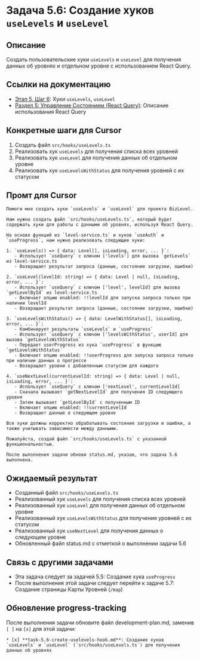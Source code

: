 # Задача 5.6: Создание хуков `useLevels` и `useLevel`

## Описание
Создать пользовательские хуки `useLevels` и `useLevel` для получения данных об уровнях и отдельном уровне с использованием React Query.

## Ссылки на документацию
- [Этап 5, Шаг 6](../BizLevel-%20План%20Реализации%20Проекта.%2031.03.rtf): Хуки `useLevels`, `useLevel`
- [Раздел 5: Управление Состоянием (React Query)](../BizLevel-%20План%20Реализации%20Проекта.%2031.03.rtf): Описание использования React Query

## Конкретные шаги для Cursor
1. Создать файл `src/hooks/useLevels.ts`
2. Реализовать хук `useLevels` для получения списка всех уровней
3. Реализовать хук `useLevel` для получения данных об отдельном уровне
4. Реализовать хук `useLevelsWithStatus` для получения уровней с их статусом

## Промт для Cursor
```
Помоги мне создать хуки `useLevels` и `useLevel` для проекта BizLevel.

Нам нужно создать файл `src/hooks/useLevels.ts`, который будет содержать хуки для работы с данными об уровнях, используя React Query.

На основе функций из `level-service.ts` и хуков `useAuth` и `useProgress`, нам нужно реализовать следующие хуки:

1. `useLevels() => { data: Level[], isLoading, error, ... }`:
   - Использует `useQuery` с ключом ['levels'] для вызова `getLevels` из level-service.ts
   - Возвращает результат запроса (данные, состояние загрузки, ошибки)

2. `useLevel(levelId: string) => { data: Level | null, isLoading, error, ... }`:
   - Использует `useQuery` с ключом ['level', levelId] для вызова `getLevelById` из level-service.ts
   - Включает опцию enabled: !!levelId для запуска запроса только при наличии levelId
   - Возвращает результат запроса (данные, состояние загрузки, ошибки)

3. `useLevelsWithStatus() => { data: LevelWithStatus[], isLoading, error, ... }`:
   - Комбинирует результаты `useLevels` и `useProgress`
   - Использует `useQuery` с ключом ['levelsWithStatus', userId] для вызова `getLevelsWithStatus`
   - Передает userProgress из хука `useProgress` в функцию `getLevelsWithStatus`
   - Включает опцию enabled: !!userProgress для запуска запроса только при наличии данных о прогрессе
   - Возвращает уровни с добавленным статусом для каждого

4. `useNextLevel(currentLevelId: string) => { data: Level | null, isLoading, error, ... }`:
   - Использует `useQuery` с ключом ['nextLevel', currentLevelId]
   - Сначала вызывает `getNextLevelId` для получения ID следующего уровня
   - Затем вызывает `getLevelById` с полученным ID
   - Включает опцию enabled: !!currentLevelId
   - Возвращает данные о следующем уровне

Все хуки должны корректно обрабатывать состояние загрузки и ошибки, а также учитывать зависимости между данными.

Пожалуйста, создай файл `src/hooks/useLevels.ts` с указанной функциональностью.

После выполнения задачи обнови status.md, указав, что задача 5.6 выполнена.
```

## Ожидаемый результат
- Созданный файл `src/hooks/useLevels.ts`
- Реализованный хук `useLevels` для получения списка всех уровней
- Реализованный хук `useLevel` для получения данных об отдельном уровне
- Реализованный хук `useLevelsWithStatus` для получения уровней с их статусом
- Реализованный хук `useNextLevel` для получения данных о следующем уровне
- Обновленный файл status.md с отметкой о выполнении задачи 5.6

## Связь с другими задачами
- Эта задача следует за задачей 5.5: Создание хука `useProgress`
- После выполнения этой задачи следует перейти к задаче 5.7: Создание страницы Карты Уровней (`/map`)

## Обновление progress-tracking
После выполнения задачи обновите файл development-plan.md, заменив `[ ]` на `[x]` для этой задачи:
```
* [x] **task-5.6-create-uselevels-hook.md**: Создание хуков `useLevels` и `useLevel` (`src/hooks/useLevels.ts`) для получения данных об уровнях
```
